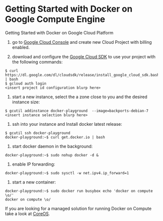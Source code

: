 Getting Started with Docker on Google Compute Engine
==============

Getting Started with Docker on Google Cloud Platform

1. go to [Google Cloud Console](https://cloud.google.com/console) and create new Cloud Project with billing enabled.

1. download and configure the [Google Cloud SDK](https://developers.google.com/cloud/sdk/) to use your project with the following commands:

```
$ curl https://dl.google.com/dl/cloudsdk/release/install_google_cloud_sdk.bash | bash
$ gcloud auth login
<insert project id configuration blurp here>
```

1. start a new instance, select the a zone close to you and the desired instance size:

```
$ gcutil addinstance docker-playground  --image=backports-debian-7
<insert instance selection blurp here>
```

1. ssh into your instance and Install docker latest release:

```
$ gcutil ssh docker-playground
docker-playground:~$ curl get.docker.io | bash
```

1. start docker daemon in the background:

```
docker-playground:~$ sudo nohup docker -d &
```

1. enable IP forwarding:

```
docker-playground:~$ sudo sysctl -w net.ipv4.ip_forward=1
```

1. start a new container:

```
docker-playground:~$ sudo docker run busybox echo 'docker on compute \o/'
docker on compute \o/
```

If you are looking for a managed solution for running Docker on Compute take a look at [CoreOS](http://coreos.com/docs/google-compute-engine/).
